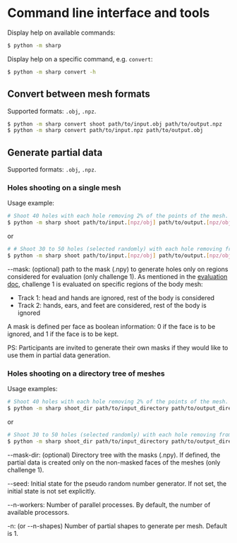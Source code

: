 # Command line interface and tools

Display help on available commands:

```bash
$ python -m sharp
```

Display help on a specific command, e.g. `convert`:

```bash
$ python -m sharp convert -h
```

## Convert between mesh formats

Supported formats: `.obj`, `.npz`.

```bash
$ python -m sharp convert shoot path/to/input.obj path/to/output.npz
$ python -m sharp convert path/to/input.npz path/to/output.obj
```


## Generate partial data

Supported formats: `.obj`, `.npz`. 

### Holes shooting on a single mesh

Usage example: 

```bash
# Shoot 40 holes with each hole removing 2% of the points of the mesh.
$ python -m sharp shoot path/to/input.[npz/obj] path/to/output.[npz/obj] --holes 40 --dropout 0.02 --mask path/to/mask.npy
```
or 
```bash
# # Shoot 30 to 50 holes (selected randomly) with each hole removing from 1% to 3% (selected randomly) of the points of the mesh.
$ python -m sharp shoot path/to/input.[npz/obj] path/to/output.[npz/obj] --min-holes 30 --max-holes 50  --min-dropout 0.01 --max-dropout 0.03 --mask path/to/mask.npy
```

--mask: (optional) path to the mask (.npy) to generate holes only on regions considered for evaluation (only challenge 1). 
As mentioned in the [evaluation doc](https://gitlab.uni.lu/asaint/eccv2020-sharp-workshop/-/blob/update-instructions/doc/evaluation.md#challenge-specific-criteria), 
challenge 1 is evaluated on specific regions of the body mesh:

- Track 1: head and hands are ignored, rest of the body is considered 
- Track 2: hands, ears, and feet are considered, rest of the body is ignored

A mask is defined per face as boolean information: 0 if the face is to be ignored, and 1 if the face is to be kept. 

PS: Participants are invited to generate their own masks if they would like to use them in partial data generation. 

### Holes shooting on a directory tree of meshes

Usage examples: 

```bash
# Shoot 40 holes with each hole removing 2% of the points of the mesh.
$ python -m sharp shoot_dir path/to/input_directory path/to/output_directory --holes 40 --dropout 0.02 --mask-dir path/to/mask_directory --seed [seed_value] --n-workers [nb_workers] -n [nb_shapes]
```
or
```bash
# Shoot 30 to 50 holes (selected randomly) with each hole removing from 1% to 3% (selected randomly) of the points of the mesh.
$ python -m sharp shoot_dir path/to/input_directory path/to/output_directory --min-holes 30 --max-holes 50  --min-dropout 0.01 --max-dropout 0.03 --mask-dir path/to/mask_directory --seed [seed_value] --n-workers [nb_workers] -n [nb_shapes]
```

--mask-dir: (optional) Directory tree with the masks (.npy). If defined, the partial data is created only on the non-masked faces of the meshes (only challenge 1). 

--seed: Initial state for the pseudo random number generator. If not set, the initial state is not set explicitly. 

--n-workers: Number of parallel processes. By default, the number of available processors.

-n: (or --n-shapes) Number of partial shapes to generate per mesh. Default is 1. 




